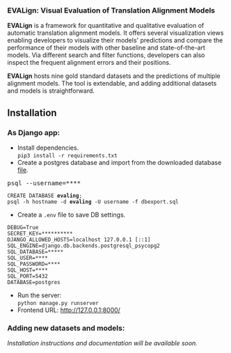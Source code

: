 ### EVALign: Visual Evaluation of Translation Alignment Models

**EVALign** is a framework for quantitative and qualitative evaluation of automatic translation alignment models. It offers several visualization views enabling developers to visualize their models' predictions and compare the performance of their models with other baseline and state-of-the-art models. 
Via different search and filter functions, developers can also inspect the frequent alignment errors and their positions. 

**EVALign** hosts nine gold standard datasets and the predictions of multiple alignment models. The tool is extendable, and adding additional datasets and models is straightforward. 




## Installation 
### As Django app:
- Install dependencies.     
`pip3 install -r requirements.txt`
- Create a postgres database and import from the downloaded database [file](). 
<pre>psql --username=****</pre>
<pre><code>CREATE DATABASE <b>evaling</b>;
psql -h hostname -d <b>evaling</b> -U username -f dbexport.sql</code></pre>

- Create a `.env` file to save DB settings. 
<pre><code>DEBUG=True
SECRET_KEY=**********
DJANGO_ALLOWED_HOSTS=localhost 127.0.0.1 [::1]
SQL_ENGINE=django.db.backends.postgresql_psycopg2
SQL_DATABASE=*****
SQL_USER=****
SQL_PASSWORD=****
SQL_HOST=****
SQL_PORT=5432
DATABASE=postgres</code></pre>
- Run the server:   
<code>python manage.py runserver</code>
- Frontend URL: http://127.0.0.1:8000/

### Adding new datasets and models:
_Installation instructions and documentation will be available soon._


